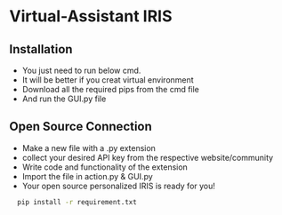 # Virtual-Assistant IRIS

## Installation

- You just need to run below cmd.
- It will be better if you creat virtual environment
- Download all the required pips from the cmd file
- And run the GUI.py file

## Open Source Connection
- Make a new file with a .py extension
- collect your desired API key from the respective website/community
- Write code and functionality of the extension
- Import the file in action.py & GUI.py
- Your open source personalized IRIS is ready for you!


```bash
  pip install -r requirement.txt
```
    
